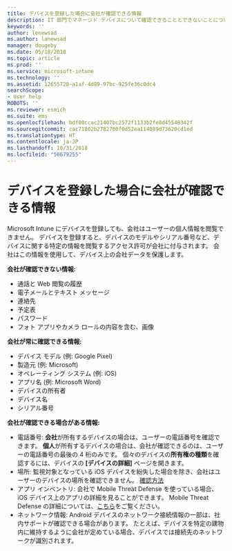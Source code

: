 ```yaml
---
title: デバイスを登録した場合に会社が確認できる情報
description: IT 部門でマネージド デバイスについて確認できることとできないことについて説明します。
keywords: ''
author: lenewsad
ms.author: lanewsad
manager: dougeby
ms.date: 05/18/2018
ms.topic: article
ms.prod: ''
ms.service: microsoft-intune
ms.technology: ''
ms.assetid: 12655728-a1af-4d89-97bc-925fe36c0dc4
searchScope:
- User help
ROBOTS: ''
ms.reviewer: esmich
ms.suite: ems
ms.openlocfilehash: bdf08ccac21407bc2572f1133b2fe8d45548342f
ms.sourcegitcommit: cac71802b2782700f0d52ea114089d73620cd1ed
ms.translationtype: HT
ms.contentlocale: ja-JP
ms.lasthandoff: 10/31/2018
ms.locfileid: "50679255"
---
```

# <a name="what-information-can-my-company-see-when-i-enroll-my-device"></a>デバイスを登録した場合に会社が確認できる情報

Microsoft Intune にデバイスを登録しても、会社はユーザーの個人情報を閲覧できません。 デバイスを登録すると、デバイスのモデルやシリアル番号など、デバイスに関する特定の情報を閲覧するアクセス許可が会社に付与されます。 会社はこの情報を使用して、デバイス上の会社データを保護します。

**会社が確認できない情報:**

- 通話と Web 閲覧の履歴
- 電子メールとテキスト メッセージ
- 連絡先
- 予定表
-   パスワード
- フォト アプリやカメラ ロールの内容を含む、画像

**会社が常に確認できる情報:**

- デバイス モデル (例: Google Pixel)
- 製造元 (例: Microsoft)
- オペレーティング システム (例: iOS)
- アプリ名 (例: Microsoft Word)
- デバイスの所有者
- デバイス名
- シリアル番号

**会社が確認できる場合がある情報:**

-  電話番号: **会社**が所有するデバイスの場合は、ユーザーの電話番号を確認できます。 **個人**が所有するデバイスの場合は、会社が確認できるのは、ユーザーの電話番号の最後の 4 桁のみです。 個々のデバイスの**所有権の種類**を確認するには、デバイスの **[デバイスの詳細]** ページを開きます。
-  場所: 監視対象となっている iOS デバイスを紛失した場合を除き、会社はユーザーのデバイスの場所を確認できません。 [確認方法](https://go.microsoft.com/fwlink/?linkid=853816)
- アプリ インベントリ: 会社で Mobile Threat Defense を使っている場合、iOS デバイス上のアプリの詳細を見ることができます。 Mobile Threat Defense の詳細については、[こちら](you-are-prompted-to-install-mtd-ios.md)をご覧ください。
- ネットワーク情報: Android デバイスのネットワーク接続情報の一部は、社内サポートが確認できる場合があります。 たとえば、デバイスを特定の建物内に維持するように会社が定めている場合、デバイスでは接続先のネットワークが識別されます。 
